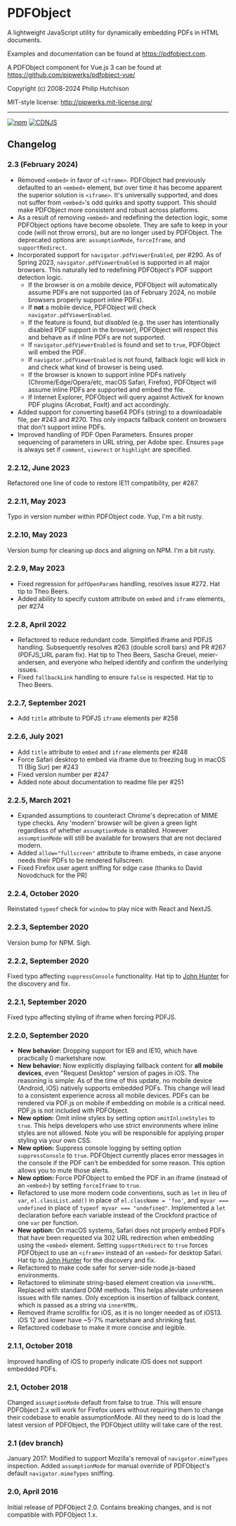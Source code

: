 # PDFObject

A lightweight JavaScript utility for dynamically embedding PDFs in HTML documents.

Examples and documentation can be found at https://pdfobject.com.

A PDFObject component for Vue.js 3 can be found at https://github.com/pipwerks/pdfobject-vue/ 

Copyright (c) 2008-2024 Philip Hutchison

MIT-style license: http://pipwerks.mit-license.org/

-----

[![npm](https://img.shields.io/npm/v/pdfobject.svg?style=flat)](https://www.npmjs.org/package/pdfobject) [![CDNJS](https://img.shields.io/cdnjs/v/pdfobject.svg)](https://cdnjs.com/libraries/pdfobject/)

## Changelog

### 2.3 (February 2024)
- Removed `<embed>` in favor of `<iframe>`. PDFObject had previously defaulted to an `<embed>` element, but over time it has become apparent the superior solution is `<iframe>`. It's universally supported, and does not suffer from `<embed>`'s odd quirks and spotty support. This should make PDFObject more consistent and robust across platforms.
- As a result of removing `<embed>` and redefining the detection logic, some PDFObject options have become obsolete. They are safe to keep in your code (will not throw errors), but are no longer used by PDFObject. The deprecated options are: `assumptionMode`, `forceIframe`, and `supportRedirect`.
- Incorporated support for `navigator.pdfViewerEnabled`, per #290. As of Spring 2023, `navigator.pdfViewerEnabled` is supported in all major browsers. This naturally led to redefining PDFObject's PDF support detection logic. 
  - If the browser is on a mobile device, PDFObject will automatically assume PDFs are not supported (as of February 2024, no mobile browsers properly support inline PDFs). 
  - If **not** a mobile device, PDFObject will check `navigator.pdfViewerEnabled`. 
  - If the feature is found, but _disabled_ (e.g. the user has intentionally disabled PDF support in the browser), PDFObject will respect this and behave as if inline PDFs are not supported. 
  - If `navigator.pdfViewerEnabled` is found and set to `true`, PDFObject will embed the PDF. 
  - If `navigator.pdfViewerEnabled` is not found, fallback logic will kick in and check what kind of browser is being used. 
  - If the browser is known to support inline PDFs natively (Chrome/Edge/Opera/etc, macOS Safari, Firefox), PDFObject will assume inline PDFs are supported and embed the file. 
  - If Internet Explorer, PDFObject will query against ActiveX for known PDF plugins (Acrobat, FoxIt) and act accordingly.
- Added support for converting base64 PDFs (string) to a downloadable file, per #243 and #270. This only impacts fallback content on browsers that don't support inline PDFs.
- Improved handling of PDF Open Parameters. Ensures proper sequencing of parameters in URL string, per Adobe spec. Ensures `page` is always set if `comment`, `viewrect` or `highlight` are specified.

### 2.2.12, June 2023
Refactored one line of code to restore IE11 compatibility, per #287.

### 2.2.11, May 2023
Typo in version number within PDFObject code. Yup, I'm a bit rusty.

### 2.2.10, May 2023
Version bump for cleaning up docs and aligning on NPM. I'm a bit rusty.

### 2.2.9, May 2023
* Fixed regression for `pdfOpenParams` handling, resolves issue #272. Hat tip to Theo Beers.
* Added ability to specify custom attribute on `embed` and `iframe` elements, per #274

### 2.2.8, April 2022
* Refactored to reduce redundant code. Simplified iframe and PDFJS handling. Subsequently resolves #263 (double scroll bars) and PR #267 (PDFJS_URL param fix). Hat tip to Theo Beers, Sascha Greuel, meier-andersen, and everyone who helped identify and confirm the underlying issues.
* Fixed `fallbackLink` handling to ensure `false` is respected. Hat tip to Theo Beers.

### 2.2.7, September 2021
* Add `title` attribute to PDFJS `iframe` elements per #258

### 2.2.6, July 2021
* Add `title` attribute to `embed` and `iframe` elements per #248
* Force Safari desktop to embed via iframe due to freezing bug in macOS 11 (Big Sur) per #243
* Fixed version number per #247
* Added note about documentation to readme file per #251

### 2.2.5, March 2021
* Expanded assumptions to counteract Chrome's deprecation of MIME type checks. Any 'modern' browser will be given a green light regardless of whether `assumptionMode` is enabled. However `assumptionMode` will still be available for browsers that are not declared modern.
* Added `allow="fullscreen"` attribute to iframe embeds, in case anyone needs their PDFs to be rendered fullscreen.
* Fixed Firefox user agent sniffing for edge case (thanks to David Novodchuck for the PR)

### 2.2.4, October 2020
Reinstated `typeof` check for `window` to play nice with React and NextJS.

### 2.2.3, September 2020
Version bump for NPM. Sigh.

### 2.2.2, September 2020
Fixed typo affecting `suppressConsole` functionality. Hat tip to [John Hunter](https://github.com/johnhunter) for the discovery and fix.

### 2.2.1, September 2020
Fixed typo affecting styling of iframe when forcing PDFJS.

### 2.2.0, September 2020
* **New behavior:** Dropping support for IE9 and IE10, which have practically 0 marketshare now.
* **New behavior:** Now explicitly displaying fallback content for **all mobile devices**, even "Request Desktop" version of pages in iOS. The reasoning is simple: As of the time of this update, no mobile device (Android, iOS) natively supports embedded PDFs. This change will lead to a consistent experience across all mobile devices. PDFs can be rendered via PDF.js on mobile if embedding on mobile is a critical need. PDF.js is not included with PDFObject.
* **New option:** Omit inline styles by setting option `omitInlineStyles` to `true`. This helps developers who use strict environments where inline styles are not allowed. Note you will be responsible for applying proper styling via your own CSS.
* **New option:** Suppress console logging by setting option `suppressConsole` to `true`. PDFObject currently places error messages in the console if the PDF can't be embedded for some reason. This option allows you to mute those alerts.
* **New option:** Force PDFObject to embed the PDF in an iframe (instead of an `<embed>`) by setting `forceIframe` to `true`.
* Refactored to use more modern code conventions, such as `let` in lieu of `var`, `el.classList.add()` in place of `el.className = 'foo'`, and `myvar === undefined` in place of `typeof myvar === "undefined"`. Implemented a `let` declaration before each variable instead of the Crockford practice of one `var` per function.
* **New option:** On macOS systems, Safari does not properly embed PDFs that have been requested via 302 URL redirection when embedding using the `<embed>` element. Setting `supportRedirect` to `true` forces PDFObject to use an `<iframe>` instead of an `<embed>` for desktop Safari. Hat tip to [John Hunter](https://github.com/johnhunter) for the discovery and fix.
* Refactored to make code safer for server-side node.js-based environments.
* Refactored to eliminate string-based element creation via `innerHTML`. Replaced with standard DOM methods. This helps alleviate unforeseen issues with file names. Only exception is insertion of fallback content, which is passed as a string via `innerHTML`.
* Removed iframe scrollfix for iOS, as it is no longer needed as of iOS13. iOS 12 and lower have ~5-7% marketshare and shrinking fast.
* Refactored codebase to make it more concise and legible.

### 2.1.1, October 2018
Improved handling of iOS to properly indicate iOS does not support embedded PDFs.

### 2.1, October 2018
Changed `assumptionMode` default from false to true. This will ensure PDFObject 2.x will work for Firefox users without requiring them to change their codebase to enable assumptionMode. All they need to do is load the latest version of PDFObject, the PDFObject utility will take care of the rest.

### 2.1 (dev branch)
January 2017: Modified to support Mozilla's removal of `navigator.mimeTypes` inspection. Added `assumptionMode` for manual override of PDFObject's default `navigator.mimeTypes` sniffing.

### 2.0, April 2016
Initial release of PDFObject 2.0. Contains breaking changes, and is not compatible with PDFObject 1.x.
